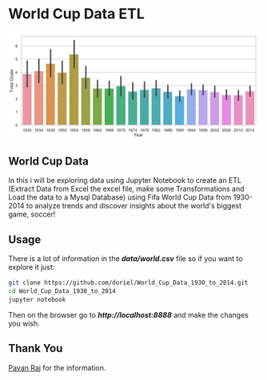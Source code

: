 # World Cup Data ETL

![World Cup Data](img/1930_2014_goals.png "World Cup Data Visualization")

## World Cup Data

In this i will be exploring data using Jupyter Notebook to create an ETL (Extract Data from Excel the excel file, make some Transformations and Load the data to a Mysql Database) using Fifa World Cup Data from 1930-2014 to analyze trends and discover insights about the world's biggest game, soccer! 


## Usage 
There is a lot of information in the ***data/world.csv*** file so if you want to explore it just:

```sh
git clone https://github.com/doriel/World_Cup_Data_1930_to_2014.git
cd World_Cup_Data_1930_to_2014
jupyter notebook
```
Then on the browser go to ***http://localhost:8888*** and make the changes you wish.

## Thank You
[Pavan Raj](https://www.kaggle.com/pavanraj159/fifa-world-cup-1930-to-2014-data-analysis) for the information.



